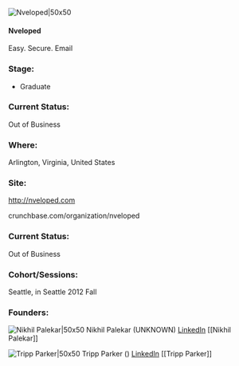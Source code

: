 

![Nveloped|50x50](https://fbcdn-profile-a.akamaihd.net/hprofile-ak-ash2/188071_137461973012461_34312390_s.jpg)

#### Nveloped
Easy. Secure. Email

### Stage: 
 - Graduate 

### Current Status: 
Out of Business

### Where:
Arlington, Virginia, United States

### Site:
http://nveloped.com



crunchbase.com/organization/nveloped

### Current Status: 
Out of Business

### Cohort/Sessions: 
Seattle, in Seattle 2012 Fall

### Founders: 

![Nikhil Palekar|50x50](https://s3.amazonaws.com/photos.angel.co/users/84027-medium_jpg?1325601955) Nikhil Palekar (UNKNOWN) [LinkedIn](https://linkedin.com/in/nikhil-palekar-3b65211) [[Nikhil Palekar]]

![Tripp Parker|50x50](https://s3.amazonaws.com/photos.angel.co/users/229393-medium_jpg?1359588836) Tripp Parker () [LinkedIn](https://linkedin.com/in/trippparker) [[Tripp Parker]]



